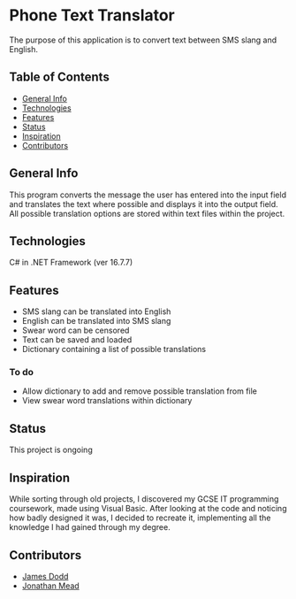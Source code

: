 # Phone Text Translator

The purpose of this application is to convert text between SMS slang and English.


## Table of Contents
- [General Info](#general-info)
- [Technologies](#technologies)
- [Features](#features)
- [Status](#status)
- [Inspiration](#inspiration)
- [Contributors](#contributors)


## General Info
This program converts the message the user has entered into the input field and translates the text where possible and displays it into the output field.  All possible translation options are stored within text files within the project. 


## Technologies
C# in .NET Framework (ver 16.7.7)


## Features
- SMS slang can be translated into English
- English can be translated into SMS slang
- Swear word can be censored 
- Text can be saved and loaded 
- Dictionary containing a list of possible translations

### To do
- Allow dictionary to add and remove possible translation from file
- View swear word translations within dictionary


## Status
This project is ongoing


## Inspiration
While sorting through old projects, I discovered my GCSE IT programming coursework, made using Visual Basic.  After looking at the code and noticing how badly designed it was, I decided to recreate it, implementing all the knowledge I had gained through my degree.


## Contributors
- [James Dodd](github.com/JamesDodd1)
- [Jonathan Mead](github.com/Jonathan-D-M)
